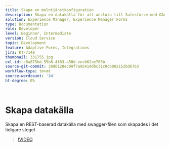 ```yaml
---
title: Skapa en molntjänstkonfiguration
description: Skapa en datakälla för att ansluta till Salesforce med OAuth-autentiseringsuppgifterna
solution: Experience Manager, Experience Manager Forms
type: Documentation
role: Developer
level: Beginner, Intermediate
version: Cloud Service
topic: Development
feature: Adaptive Forms, Integrations
jira: KT-7148
thumbnail: 331755.jpg
exl-id: c0a875bd-55b6-4f63-a58d-eecb62ae703b
source-git-commit: 30d6120ec99f7a95414dbc31c0cb002152bd6763
workflow-type: tm+mt
source-wordcount: '34'
ht-degree: 0%

---
```


# Skapa datakälla

Skapa en REST-baserad datakälla med swagger-filen som skapades i det tidigare steget

>[!VIDEO](https://video.tv.adobe.com/v/331755?quality=12&learn=on)
